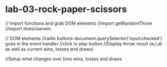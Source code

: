 # lab-03-rock-paper-scissors
// import functions and grab DOM elements
//import getRandomThrow    
//import doesUserwin

// DOM elements
//radio buttons-document.querySelector('input:checked')  goes in the event handler
//click to play button
//Display throw result (w,l,d) as well as current wins, losses and draws)

//Setup what changes over time
wins, losses and draws



